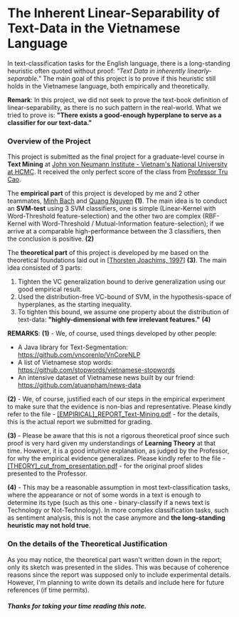 The Inherent Linear-Separability of Text-Data in the Vietnamese Language
=========

In text-classification tasks for the English language, there is a long-standing heuristic often quoted without proof: _"Text Data in inherently linearly-separable."_ The main goal of this project is to prove if this heuristic still holds in the Vietnamese language, both empirically and theoretically.

**Remark**: In this project, we did not seek to prove the text-book definition of linear-separability, as there is no such pattern in the real-world. What we tried to prove is: **"There exists a good-enough hyperplane to serve as a classifier for our text-data."**

### Overview of the Project

This project is submitted as the final project for a graduate-level course in **Text Mining** at [John von Neumann Institute - Vietnam's National University at HCMC][1]. It received the only perfect score of the class from [Professor Tru Cao][2].

The **empirical part** of this project is developed by me and 2 other teammates, [Minh Bach][3] and [Quang Nguyen][4] **(1)**. 
The main idea is to conduct an **SVM-test** using 3 SVM classifiers, one is simple (Linear-Kernel with Word-Threshold feature-selection) and the other two are complex (RBF-Kernel with Word-Threshold / Mutual-Information feature-selection); if we arrive at a comparable high-performance between the 3 classifiers, then the conclusion is positive. **(2)**

The **theoretical part** of this project is developed by me based on the theoretical foundations laid out in [[Thorsten Joachims, 1997][5]] **(3)**. The main idea consisted of 3 parts:
1. Tighten the VC generalization bound to derive generalization using our good empirical result.
2. Used the distribution-free VC-bound of SVM, in the hypothesis-space of hyperplanes, as the starting inequality.
3. To tighten this bound, we assume one property about the distribution of text-data: **"highly-dimensional with few irrelevant features."** **(4)**

**REMARKS**:
**(1)** - We, of course, used things developed by other people:
- A Java library for Text-Segmentation: https://github.com/vncorenlp/VnCoreNLP
- A list of Vietnamese stop words: https://github.com/stopwords/vietnamese-stopwords
- An intensive dataset of Vietnamese news built by our friend: https://github.com/atuanpham/news-data

**(2)** - We, of course, justified each of our steps in the empirical experiment to make sure that the evidence is non-bias and representative. Please kindly refer to the file - [[EMPIRICAL]_REPORT_Text-Mining.pdf][6] - for the details, this is the actual report we submitted for grading.

**(3)** - Please be aware that this is not a rigorous theoretical proof since such proof is very hard given my understandings of **Learning Theory** at that time. However, it is a good intuitive explanation, as judged by the Professor, for why the empirical evidence generalizes. Please kindly refer to the file - [[THEORY]_cut_from_presentation.pdf][7] - for the original proof slides presented to the Professor. 

**(4)** - This may be a reasonable assumption in most text-classification tasks, where the appearance or not of some words in a text is enough to determine its type (such as this one - binary-classify if a news text is Technology or Not-Technology). In more complex classification tasks, such as sentiment analysis, this is not the case anymore and **the long-standing heuristic may not hold true**.

### On the details of the Theoretical Justification

As you may notice, the theoretical part wasn't written down in the report; only its sketch was presented in the slides. This was because of coherence reasons since the report was supposed only to include experimental details. 
However, I'm planning to write down its details and include here for future references (if time permits).

##### Thanks for taking your time reading this note.


[1]: http://www.jvn.edu.vn/
[2]: https://scholar.google.com/citations?user=PelFHGwAAAAJ
[3]: https://www.linkedin.com/in/quang-minh-bach-469a52107/
[4]: https://www.linkedin.com/in/qn-nguyen/
[5]: https://www.cs.cornell.edu/people/tj/publications/joachims_98a.pdf
[6]: https://to-be-updated.github.com
[7]: https://to-be-updated.github.com
